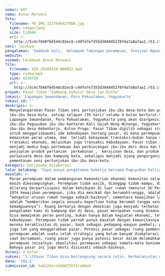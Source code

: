 ```yaml
---
nomor: 697
nama: Ainun Murwani
foto:
  filename: FB_IMG_1517606427888.jpg
  type: image/jpeg
  size: 114946
  url: >-
    http://5c4cf848f6454dc02ec8-c49fe7e7355d384845270f4a7a0a7aa1.r53.cf2.rackcdn.com/4e0d5510-43c3-4309-bc01-b2e4a46e63f4/FB_IMG_1517606427888.jpg
seni: lainnya
pengalaman: 'Sedekah kali,  Kelompok Tabungan perempuan, festival Ngundang gamelan'
website: ''
sosmed: Facebook Ainun Murwani
file:
  filename: VID-20180320-WA0032.mp4
  type: video/mp4
  size: 4234758
  url: >-
    http://5c4cf848f6454dc02ec8-c49fe7e7355d384845270f4a7a0a7aa1.r53.cf2.rackcdn.com/18874851-3a29-440f-b4a5-f6d56aa09838/VID-20180320-WA0032.mp4
proyek: Pasar Tiban "Sambang Sedulur Desa lan Kutha"
lokasi: 'Lapangan Sewandanan, Puro Pakualaman, Yogyakarta'
lokasi_id: ''
deskripsi: >-
  Menyelengarakan Pasar Tiban seni pertunjukan ibu-ibu desa-kota dan produk
  ibu-ibu desa-kota, setiap selapan (35 hari) selama 4 bulan berturut-turut, di
  Lapangan Sewandanan, Puro Pakualaman, Yogyakarta yang akan diorganisir oleh
  ibu-ibu Paguyuban ibu ibu bantaran Kali Gajah Wong Winongo, Yogyakarta dan
  ibu-ibu desa Kebonharjo, Kulon Progo. Pasar Tiban dipilih sebagai strategi
  untuk menggarisbawahi ide kebudayaan tentang pasar, di mana perempuan
  memainkan peran utama, dan  terjadi kekayaaan transaksi—bukan hanya sebagai
  transaksi ekonomi, melainkan juga transaksi kebudayaan. Pasar tiban ini akan
  menjadi media bagi pertemuan dan perbincangan ibu-ibu dari desa dan kota,
  penjualan produk pertanian  perkebunan ,  kerajinan desa, dan produk
  pariwisata desa dan kampung kota, sekaligus menjadi ajang pengorganisasian dan
  pementasan seni pertunjukan ibu-ibu desa-kota.
kategori: kerjasama_kolaborasi
latar_belakang: "Saya punya pengalaman bekerja bersama Paguyuban Kalijawi yang saya dan ibu-ibu bantaran kali Gajahwong-Winongo, Yogyakarta, dirikan, pada 2012, sebagai inisiasi menyelesaikan persoalan permukiman (status-lahan, sosial-kemasyarakatan, sanitasi, dan ekonomi). Saat ini mempunyai 259 anggota, berkegiatan di lebih dari 100 RT di DIY. Programnya adalah penataan kampung dan menabung. “Penataan” dalam program Kalijawi bukan sekedar penataan fisik permukiman melainkan juga manusianya. Salah satunya belanja bersama secara langsung dari produsennya di desa, tujuannya meningkatkan kemandirian dana, manajemen keuangan, dan memutus ketergantungan pada pihak luar. Melalui kegiatan ini saya akan mengajak Kalijawi membangun jaringan yang kuat dengan ibu-ibu Kebonharjo yang kami temui dalam mencari produsen untuk belanja bersama. Potensi besar ibu-ibu Kebonharjo, akan saya kolaborasikan  dengan Kalijawi, sebagai strategi memperkuat komunitas dan menyebarluaskan nilai-nilai Kalijawi. Kalijawi mempunyai perayaan kebudayaan tahunan  Sedekah Kali sebagai sarana mengeksplorasi kekayaan kampung dan mengajak berorganisasi menyelenggarakan kegiatan kebudayaan. Idenya, ibu-ibu menjadi penggerak, dalam menghubungkan kegiatan kebudayaan di kampung pinggir sungai.\r\nSaya juga menginisiasi kegiatan bersama ibu-ibu Kebonharjo, yaitu perayaan Ngundang Gamelan  sebagai strategi menggali, merevitalisasi, dan memperkenalkan kebudayaan desa. \r\nSaya menganggap proyek ini merupakan hulu pertemuan ibu-ibu desa-kota, yang memperkuat posisi perempuan dalam ekonomi dan kebudayaan desa-kota."
masalah: >-
  Peran perempuan dalam pembangunan kemandirian ekonomi komunitas selama ini
  masih dikesampingkan. Perempuan tidak wajib, dianggap tidak mampu, dan bahkan
  dilarang berpartisipasi dalam kehidupan di luar rumah (menurut UU Perkawinan
  1974 kewajiban perempuan, jika dia menikah dan berumaht¬angga, adalah
  “mengatur urusan rumah tangga sebaik-baiknya”, sementara kewajiban laki-laki
  adalah “memberikan segala sesuatu keperluan hidup berumah tangga sesuai dengan
  kemampuannya”). Ruang berkarya dengan demikian juga menjadi terbatas. Menurut
  pengalaman kami di kampung dan di desa, pasar merupakan ruang dimana perempuan
  bisa memainkan peran penting, bukan hanya dalam kegiatan ekonomi, tetapi juga
  kebudayaan. Perempuan tidak pernah punya masalah dengan komunitasnya manakala
  mereka beraktivitas di pasar, baik sebagai pedagang maupun pembeli; perempuan
  juga lah yang menggerakkan pasar. Potensi pasar sebagai ruang pemberdayaan
  perempuan adalah suatu celah strategis yang belum banyak diekplorasi. Pada
  saat bersamaan, ruang pasar juga punya potensi besar dalam melemahkan kekuatan
  perempuan (misalnya: ekpolitasi perempuan sebagai semata-mata konsumen).
  Bahaya pasar ini juga mesti disiasati sebaik-baiknya. 
durasi: 4 bulan
sukses: "1.\tPasar Tiban bisa berlangsung secara rutin, berkelanjutan dan mandiri.\r\n2.\tJaringan ibu-ibu desa-kota semakin kuat dan luas, berkembang di luar Kalijawi dan Kebonharjo.\r\n3.\tKepengurusan dan pengorganisasian Pasar Tiban dikelola oleh perempuan, dan perempuan semakin punya peran dalam kemandirian ekonomi dan perorganisasian kebudayaan—bukan hanya pelengkap dan penghibur. \r\n4.\tPerempuan semakin punya peran dalam meningkatkan pendapatan keluarga dan dana kemandirian kelompok."
dana: '191.2'
submission_id: 5ab124cc1ebb073572ceb6a4
---
```

